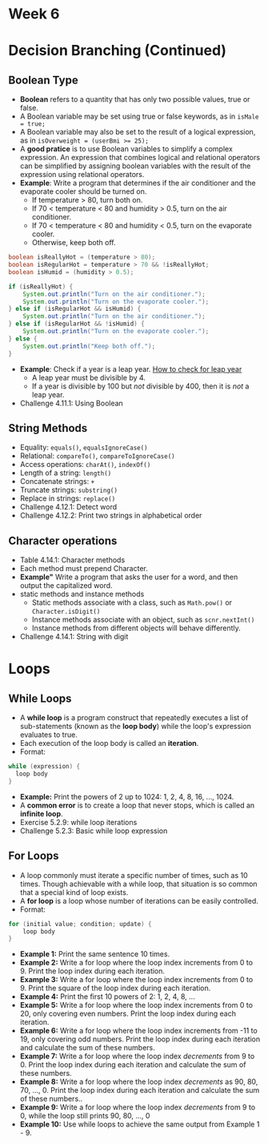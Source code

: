 # Week 6
# Decision Branching (Continued)

## Boolean Type
- **Boolean** refers to a quantity that has only two possible values, true or false.
- A Boolean variable may be set using true or false keywords, as in `isMale = true;`
- A Boolean variable may also be set to the result of a logical expression, as in `isOverweight = (userBmi >= 25);`
- A **good pratice** is to use Boolean variables to simplify a complex expression. An expression that combines logical and relational operators can be simplified by assigning boolean variables with the result of the expression using relational operators.
- **Example**: Write a program that determines if the air conditioner and the evaporate cooler should be turned on.
  - If temperature > 80, turn both on.
  - If 70 < temperature < 80 and humidity > 0.5, turn on the air conditioner.
  - If 70 < temperature < 80 and humidity < 0.5, turn on the evaporate cooler.
  - Otherwise, keep both off.
```java
boolean isReallyHot = (temperature > 80);
boolean isRegularHot = temperature > 70 && !isReallyHot;
boolean isHumid = (humidity > 0.5);

if (isReallyHot) {
    System.out.println("Turn on the air conditioner.");
    System.out.println("Turn on the evaporate cooler.");
} else if (isRegularHot && isHumid) {
    System.out.println("Turn on the air conditioner.");
} else if (isRegularHot && !isHumid) {
    System.out.println("Turn on the evaporate cooler.");
} else {
    System.out.println("Keep both off.");
}
```
- **Example**: Check if a year is a leap year. [How to check for leap year](https://en.wikipedia.org/wiki/Leap_year)
  - A leap year must be divisible by 4.
  - If a year is divisible by 100 but *not* divisible by 400, then it is *not* a leap year.
- Challenge 4.11.1: Using Boolean

## String Methods
- Equality: `equals()`, `equalsIgnoreCase()`
- Relational: `compareTo()`, `compareToIgnoreCase()`
- Access operations: `charAt()`, `indexOf()`
- Length of a string: `length()`
- Concatenate strings: `+`
- Truncate strings: `substring()`
- Replace in strings: `replace()`
- Challenge 4.12.1: Detect word
- Challenge 4.12.2: Print two strings in alphabetical order

## Character operations
- Table 4.14.1: Character methods
- Each method must prepend Character.
- **Example"** Write a program that asks the user for a word, and then output the capitalized word.
- static methods and instance methods
  - Static methods associate with a class, such as `Math.pow()` or `Character.isDigit()`
  - Instance methods associate with an object, such as `scnr.nextInt()`
  - Instance methods from different objects will behave differently.
- Challenge 4.14.1: String with digit

# Loops

## While Loops
- A **while loop** is a program construct that repeatedly executes a list of sub-statements (known as the **loop body**) while the loop's expression evaluates to true.
- Each execution of the loop body is called an **iteration**.
- Format:
```java
while (expression) {
  loop body
}
```
- **Example:** Print the powers of 2 up to 1024: 1, 2, 4, 8, 16, ..., 1024.
- A **common error** is to create a loop that never stops, which is called an **infinite loop**.
- Exercise 5.2.9: while loop iterations
- Challenge 5.2.3: Basic while loop expression


## For Loops
- A loop commonly must iterate a specific number of times, such as 10 times. Though achievable with a while loop, that situation is so common that a special kind of loop exists. 
- A **for loop** is a loop whose number of iterations can be easily controlled.
- Format:
```java
for (initial value; condition; update) {
    loop body
}
```
- **Example 1:** Print the same sentence 10 times.
- **Example 2:** Write a for loop where the loop index increments from 0 to 9. Print the loop index during each iteration.
- **Example 3:** Write a for loop where the loop index increments from 0 to 9. Print the square of the loop index during each iteration.
- **Example 4:** Print the first 10 powers of 2: 1, 2, 4, 8, ...
- **Example 5:** Write a for loop where the loop index increments from 0 to 20, only covering even numbers. Print the loop index during each iteration.
- **Example 6:** Write a for loop where the loop index increments from -11 to 19, only covering odd numbers. Print the loop index during each iteration and calculate the sum of these numbers.
- **Example 7:** Write a for loop where the loop index *decrements* from 9 to 0. Print the loop index during each iteration and calculate the sum of these numbers.
- **Example 8:** Write a for loop where the loop index *decrements* as 90, 80, 70, ..., 0. Print the loop index during each iteration and calculate the sum of these numbers..
- **Example 9:** Write a for loop where the loop index *decrements* from 9 to 0, while the loop still prints 90, 80, ..., 0
- **Example 10:** Use while loops to achieve the same output from Example 1 - 9.
